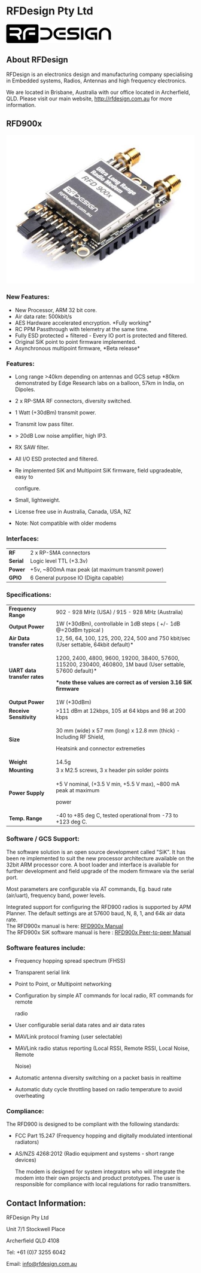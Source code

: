 # RFDesign Pty Ltd

![](../../.gitbook/assets/rfdesign-logo.png)

## About RFDesign

RFDesign is an electronics design and manufacturing company specialising in Embedded systems, Radios, Antennas and high frequency electronics.

We are located in Brisbane, Australia with our office located in Archerfield, QLD. Please visit our main website, http://rfdesign.com.au for more information.

## RFD900**x**

![](../../.gitbook/assets/RFD900x.jpg)

### **New Features:**

* New Processor, ARM 32 bit core.
* Air data rate: 500kbit/s
* AES Hardware accelerated encryption. \*Fully working\*
* RC PPM Passthrough with telemetry at the same time.
* Fully ESD protected + filtered - Every IO port is protected and filtered.
* Original SiK point to point firmware implemented.
* Asynchronous multipoint firmware, \*Beta release\*

### Features:

* Long range >40km depending on antennas and GCS setup \*80km demonstrated by Edge Research labs on a balloon, 57km in India, on Dipoles.
* 2 x RP-SMA RF connectors, diversity switched.
* 1 Watt (+30dBm) transmit power.
* Transmit low pass filter.
* \> 20dB Low noise amplifier, high IP3.
* RX SAW filter.
* All I/O ESD protected and filtered.
*   Re implemented SiK and Multipoint SiK firmware, field upgradeable, easy to

    configure.
* Small, lightweight.
* License free use in Australia, Canada, USA, NZ
* Note: Not compatible with older modems

### Interfaces:

|            |                                                   |
| ---------- | ------------------------------------------------- |
| **RF**     | 2 x RP-SMA connectors                             |
| **Serial** | Logic level TTL (+3.3v)                           |
| **Power**  | +5v, \~800mA max peak (at maximum transmit power) |
| **GPIO**   | 6 General purpose IO (Digita capable)             |

### Specifications:

|                              |                                                                                                                                                                                                           |
| ---------------------------- | --------------------------------------------------------------------------------------------------------------------------------------------------------------------------------------------------------- |
| **Frequency Range**          | 902 - 928 MHz (USA) / 915 - 928 MHz (Australia)                                                                                                                                                           |
| **Output Power**             | 1W (+30dBm), controllable in 1dB steps ( +/- 1dB @=20dBm typical )                                                                                                                                        |
| **Air Data transfer rates**  | 12, 56, 64, 100, 125, 200, 224, 500 and 750 kbit/sec (User settable, 64kbit default)\*                                                                                                                    |
| **UART data transfer rates** | <p>1200, 2400, 4800, 9600, 19200, 38400, 57600, 115200, 230400, 460800, 1M baud (User settable, 57600 default)*</p><p><strong>*note these values are correct as of version 3.16 SiK firmware</strong></p> |
| **Output Power**             | 1W (+30dBm)                                                                                                                                                                                               |
| **Receive Sensitivity**      | >111 dBm at 12kbps, 105 at 64 kbps and 98 at 200 kbps                                                                                                                                                     |
| **Size**                     | <p>30 mm (wide) x 57 mm (long) x 12.8 mm (thick) - Including RF Shield,</p><p>Heatsink and connector extremeties</p>                                                                                      |
| **Weight**                   | 14.5g                                                                                                                                                                                                     |
| **Mounting**                 | 3 x M2.5 screws, 3 x header pin solder points                                                                                                                                                             |
| **Power Supply**             | <p>+5 V nominal, (+3.5 V min, +5.5 V max), ~800 mA peak at maximum</p><p>power</p>                                                                                                                        |
| **Temp. Range**              | -40 to +85 deg C, tested operational from -73 to +123 deg C.                                                                                                                                              |

### Software / GCS Support:

The software solution is an open source development called "SiK". It has been re implemented to suit the new processor architecture available on the 32bit ARM processor core. A boot loader and interface is available for further development and field upgrade of the modem firmware via the serial port.

Most parameters are configurable via AT commands, Eg. baud rate (air/uart), frequency band, power levels.

Integrated support for configuring the RFD900 radios is supported by APM Planner. The default settings are at 57600 baud, N, 8, 1, and 64k air data rate.\
The RFD900x manual is here: [RFD900x Manual](http://files.rfdesign.com.au/Files/documents/RFD900x%20DataSheet%20V1.1.pdf)\
The RFD900x SiK software manual is here : [RFD900x Peer-to-peer Manual](http://files.rfdesign.com.au/Files/documents/RFD900x%20Peer-to-peer%20V3.X%20User%20Manual%20V1.2.pdf)

### Software features include:

* Frequency hopping spread spectrum (FHSS)
* Transparent serial link
* Point to Point, or Multipoint networking
*   Configuration by simple AT commands for local radio, RT commands for remote

    radio
* User configurable serial data rates and air data rates
* MAVLink protocol framing (user selectable)
*   MAVLink radio status reporting (Local RSSI, Remote RSSI, Local Noise, Remote

    Noise)
* Automatic antenna diversity switching on a packet basis in realtime
* Automatic duty cycle throttling based on radio temperature to avoid overheating

### Compliance:

The RFD900 is designed to be compliant with the following standards:

* FCC Part 15.247 (Frequency hopping and digitally modulated intentional radiators)
*   AS/NZS 4268:2012 (Radio equipment and systems - short range devices)

    The modem is designed for system integrators who will integrate the modem into their own projects and product prototypes. The user is responsible for compliance with local regulations for radio transmitters.

## Contact Information:

RFDesign Pty Ltd&#x20;

Unit 7/1 Stockwell Place&#x20;

Archerfield QLD 4108&#x20;

Tel: +61 (0)7 3255 6042&#x20;

Email: info@rfdesign.com.au
